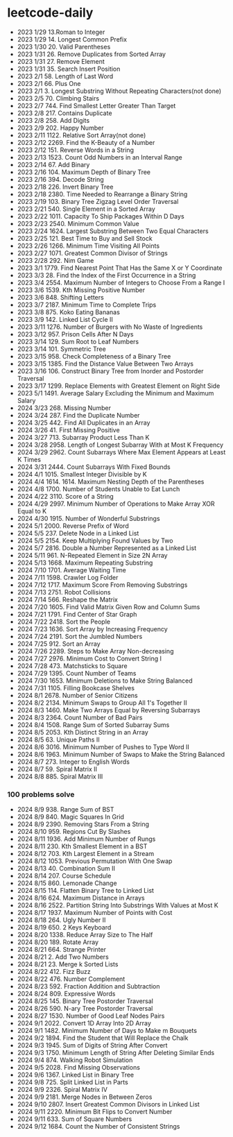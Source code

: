# leetcode-daily
- 2023 1/29 13.Roman to Integer
- 2023 1/29 14. Longest Common Prefix
- 2023 1/30 20. Valid Parentheses
- 2023 1/31 26. Remove Duplicates from Sorted Array
- 2023 1/31 27. Remove Element
- 2023 1/31 35. Search Insert Position
- 2023 2/1  58. Length of Last Word
- 2023 2/1  66. Plus One
- 2023 2/1  3. Longest Substring Without Repeating Characters(not done)
- 2023 2/5  70. Climbing Stairs
- 2023 2/7  744. Find Smallest Letter Greater Than Target
- 2023 2/8  217. Contains Duplicate
- 2023 2/8  258. Add Digits
- 2023 2/9  202. Happy Number
- 2023 2/11 1122. Relative Sort Array(not done)
- 2023 2/12 2269. Find the K-Beauty of a Number
- 2023 2/12 151. Reverse Words in a String
- 2023 2/13 1523. Count Odd Numbers in an Interval Range
- 2023 2/14 67. Add Binary
- 2023 2/16 104. Maximum Depth of Binary Tree
- 2023 2/16 394. Decode String
- 2023 2/18 226. Invert Binary Tree
- 2023 2/18 2380. Time Needed to Rearrange a Binary String
- 2023 2/19 103. Binary Tree Zigzag Level Order Traversal
- 2023 2/21 540. Single Element in a Sorted Array
- 2023 2/22 1011. Capacity To Ship Packages Within D Days
- 2023 2/23 2540. Minimum Common Value
- 2023 2/24 1624. Largest Substring Between Two Equal Characters
- 2023 2/25 121. Best Time to Buy and Sell Stock
- 2023 2/26 1266. Minimum Time Visiting All Points
- 2023 2/27 1071. Greatest Common Divisor of Strings
- 2023 2/28 292. Nim Game
- 2023 3/1 1779. Find Nearest Point That Has the Same X or Y Coordinate
- 2023 3/3 28. Find the Index of the First Occurrence in a String
- 2023 3/4 2554. Maximum Number of Integers to Choose From a Range I
- 2023 3/6 1539. Kth Missing Positive Number
- 2023 3/6 848. Shifting Letters
- 2023 3/7 2187. Minimum Time to Complete Trips
- 2023 3/8 875. Koko Eating Bananas
- 2023 3/9 142. Linked List Cycle II
- 2023 3/11 1276. Number of Burgers with No Waste of Ingredients
- 2023 3/12 957. Prison Cells After N Days
- 2023 3/14 129. Sum Root to Leaf Numbers
- 2023 3/14 101. Symmetric Tree
- 2023 3/15 958. Check Completeness of a Binary Tree
- 2023 3/15 1385. Find the Distance Value Between Two Arrays
- 2023 3/16 106. Construct Binary Tree from Inorder and Postorder Traversal
- 2023 3/17 1299. Replace Elements with Greatest Element on Right Side
- 2023 5/1 1491. Average Salary Excluding the Minimum and Maximum Salary
- 2024 3/23 268. Missing Number
- 2024 3/24 287. Find the Duplicate Number
- 2024 3/25 442. Find All Duplicates in an Array
- 2024 3/26 41. First Missing Positive
- 2024 3/27 713. Subarray Product Less Than K
- 2024 3/28 2958. Length of Longest Subarray With at Most K Frequency
- 2024 3/29 2962. Count Subarrays Where Max Element Appears at Least K Times
- 2024 3/31 2444. Count Subarrays With Fixed Bounds
- 2024 4/1 1015. Smallest Integer Divisible by K
- 2024 4/4 1614. 1614. Maximum Nesting Depth of the Parentheses
- 2024 4/8 1700. Number of Students Unable to Eat Lunch
- 2024 4/22 3110. Score of a String
- 2024 4/29 2997. Minimum Number of Operations to Make Array XOR Equal to K
- 2024 4/30 1915. Number of Wonderful Substrings
- 2024 5/1 2000. Reverse Prefix of Word
- 2024 5/5 237. Delete Node in a Linked List
- 2024 5/5 2154. Keep Multiplying Found Values by Two
- 2024 5/7 2816. Double a Number Represented as a Linked List
- 2024 5/11 961. N-Repeated Element in Size 2N Array
- 2024 5/13 1668. Maximum Repeating Substring
- 2024 7/10 1701. Average Waiting Time
- 2024 7/11 1598. Crawler Log Folder
- 2024 7/12 1717. Maximum Score From Removing Substrings
- 2024 7/13 2751. Robot Collisions
- 2024 7/14 566. Reshape the Matrix
- 2024 7/20 1605. Find Valid Matrix Given Row and Column Sums
- 2024 7/21 1791. Find Center of Star Graph
- 2024 7/22 2418. Sort the People
- 2024 7/23 1636. Sort Array by Increasing Frequency
- 2024 7/24 2191. Sort the Jumbled Numbers
- 2024 7/25 912. Sort an Array
- 2024 7/26 2289. Steps to Make Array Non-decreasing
- 2024 7/27 2976. Minimum Cost to Convert String I
- 2024 7/28 473. Matchsticks to Square
- 2024 7/29 1395. Count Number of Teams
- 2024 7/30 1653. Minimum Deletions to Make String Balanced
- 2024 7/31 1105. Filling Bookcase Shelves
- 2024 8/1 2678. Number of Senior Citizens
- 2024 8/2 2134. Minimum Swaps to Group All 1's Together II
- 2024 8/3 1460. Make Two Arrays Equal by Reversing Subarrays
- 2024 8/3 2364. Count Number of Bad Pairs
- 2024 8/4 1508. Range Sum of Sorted Subarray Sums
- 2024 8/5 2053. Kth Distinct String in an Array
- 2024 8/5 63. Unique Paths II
- 2024 8/6 3016. Minimum Number of Pushes to Type Word II
- 2024 8/6 1963. Minimum Number of Swaps to Make the String Balanced
- 2024 8/7 273. Integer to English Words
- 2024 8/7 59. Spiral Matrix II
- 2024 8/8 885. Spiral Matrix III
### 100 problems solve
- 2024 8/9 938. Range Sum of BST
- 2024 8/9 840. Magic Squares In Grid
- 2024 8/9 2390. Removing Stars From a String
- 2024 8/10 959. Regions Cut By Slashes
- 2024 8/11 1936. Add Minimum Number of Rungs
- 2024 8/11 230. Kth Smallest Element in a BST
- 2024 8/12 703. Kth Largest Element in a Stream
- 2024 8/12 1053. Previous Permutation With One Swap
- 2024 8/13 40. Combination Sum II
- 2024 8/14 207. Course Schedule
- 2024 8/15 860. Lemonade Change
- 2024 8/15 114. Flatten Binary Tree to Linked List
- 2024 8/16 624. Maximum Distance in Arrays
- 2024 8/16 2522. Partition String Into Substrings With Values at Most K
- 2024 8/17 1937. Maximum Number of Points with Cost
- 2024 8/18 264. Ugly Number II
- 2024 8/19 650. 2 Keys Keyboard
- 2024 8/20 1338. Reduce Array Size to The Half
- 2024 8/20 189. Rotate Array
- 2024 8/21 664. Strange Printer
- 2024 8/21 2. Add Two Numbers
- 2024 8/21 23. Merge k Sorted Lists
- 2024 8/22 412. Fizz Buzz
- 2024 8/22 476. Number Complement
- 2024 8/23 592. Fraction Addition and Subtraction
- 2024 8/24 809. Expressive Words
- 2024 8/25 145. Binary Tree Postorder Traversal
- 2024 8/26 590. N-ary Tree Postorder Traversal
- 2024 8/27 1530. Number of Good Leaf Nodes Pairs
- 2024 9/1 2022. Convert 1D Array Into 2D Array
- 2024 9/1 1482. Minimum Number of Days to Make m Bouquets
- 2024 9/2 1894. Find the Student that Will Replace the Chalk
- 2024 9/3 1945. Sum of Digits of String After Convert
- 2024 9/3 1750. Minimum Length of String After Deleting Similar Ends
- 2024 9/4 874. Walking Robot Simulation
- 2024 9/5 2028. Find Missing Observations
- 2024 9/6 1367. Linked List in Binary Tree
- 2024 9/8 725. Split Linked List in Parts
- 2024 9/9 2326. Spiral Matrix IV
- 2024 9/9 2181. Merge Nodes in Between Zeros
- 2024 9/10 2807. Insert Greatest Common Divisors in Linked List
- 2024 9/11 2220. Minimum Bit Flips to Convert Number
- 2024 9/11 633. Sum of Square Numbers
- 2024 9/12 1684. Count the Number of Consistent Strings
